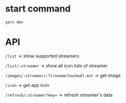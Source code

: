 # start command
`yarn dev`

# API
`/list` -> show supported streamers

`/list/:streamer` -> show all icon lists of streamer

`/images/:streamer/:filename(hashed).ext` -> get image

`/icon` -> get app icon

`/refresh/:streamer?key=` -> refresh streamer's data
